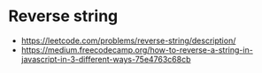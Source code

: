 # Reverse string

- https://leetcode.com/problems/reverse-string/description/
- https://medium.freecodecamp.org/how-to-reverse-a-string-in-javascript-in-3-different-ways-75e4763c68cb
